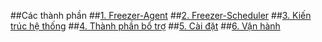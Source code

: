
##Các thành phần
##[1. Freezer-Agent](https://github.com/hocchudong/Freezer/blob/master/Vaitro.md "Vaitro")
##[2. Freezer-Scheduler](https://github.com/hocchudong/Freezer/blob/master/Thanhphan.md)
##[3. Kiến trúc hệ thống](https://github.com/hocchudong/Freezer/blob/master/Kientruc.md)
##[4. Thành phần bổ trợ](https://github.com/hocchudong/Freezer/blob/master/Thanphanbotro.md)
##[5. Cài đặt](https://github.com/hocchudong/ghichep-Freezer/tree/master/Cai-dat)
##[6. Vận hành](https://github.com/hocchudong/Freezer/blob/master/Vanhanh.md)
